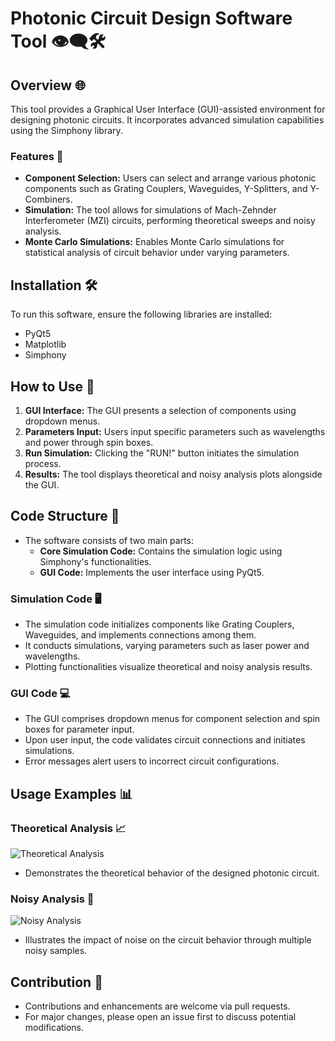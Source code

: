 # Photonic Circuit Design Software Tool 👁️‍🗨️🛠️

## Overview 🌐
This tool provides a Graphical User Interface (GUI)-assisted environment for designing photonic circuits. It incorporates advanced simulation capabilities using the Simphony library.

### Features 🚀
- **Component Selection:** Users can select and arrange various photonic components such as Grating Couplers, Waveguides, Y-Splitters, and Y-Combiners.
- **Simulation:** The tool allows for simulations of Mach-Zehnder Interferometer (MZI) circuits, performing theoretical sweeps and noisy analysis.
- **Monte Carlo Simulations:** Enables Monte Carlo simulations for statistical analysis of circuit behavior under varying parameters.

## Installation 🛠️
To run this software, ensure the following libraries are installed:

- PyQt5
- Matplotlib
- Simphony

## How to Use 📝
1. **GUI Interface:** The GUI presents a selection of components using dropdown menus.
2. **Parameters Input:** Users input specific parameters such as wavelengths and power through spin boxes.
3. **Run Simulation:** Clicking the "RUN!" button initiates the simulation process.
4. **Results:** The tool displays theoretical and noisy analysis plots alongside the GUI.

## Code Structure 🧱
- The software consists of two main parts: 
  - **Core Simulation Code:** Contains the simulation logic using Simphony's functionalities.
  - **GUI Code:** Implements the user interface using PyQt5.

### Simulation Code 🖥️
- The simulation code initializes components like Grating Couplers, Waveguides, and implements connections among them.
- It conducts simulations, varying parameters such as laser power and wavelengths.
- Plotting functionalities visualize theoretical and noisy analysis results.

### GUI Code 💻
- The GUI comprises dropdown menus for component selection and spin boxes for parameter input.
- Upon user input, the code validates circuit connections and initiates simulations.
- Error messages alert users to incorrect circuit configurations.

## Usage Examples 📊
### Theoretical Analysis 📈
![Theoretical Analysis]([path_to_image.png](https://simphonyphotonics.readthedocs.io/en/stable/_images/plot_mzi.png))
- Demonstrates the theoretical behavior of the designed photonic circuit.

### Noisy Analysis 🎢
![Noisy Analysis](path_to_image.png)
- Illustrates the impact of noise on the circuit behavior through multiple noisy samples.

## Contribution 🤝
- Contributions and enhancements are welcome via pull requests.
- For major changes, please open an issue first to discuss potential modifications.
